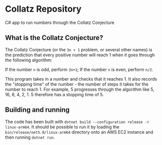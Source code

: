 # Collatz Repository

C# app to run numbers through the Collatz Conjecture

## What is the Collatz Conjecture?

The Collatz Conjecture (or the `3n + 1` problem, or several other names) is the prediction that every positive number will reach 1 when it goes through the following algorithm:

If the number `n` is odd, perform `3n+1`;
If the number `n` is even, perform `n/2`.

This program takes in a number and checks that it reaches 1. It also records the "stopping time" of the number - the number of steps it takes for the number to reach 1. For example, 5 progresses through the algorithm like 5, 16, 8, 4, 2, 1. 5 therefore has a stopping time of 5.

## Building and running

The code has been built with `dotnet build --configuration release -r linux-arm64`. It should be possible to run it by loading the `bin/release/net5.0/linux-arm64` directory onto an AWS EC2 instance and then running `dotnet run`.
